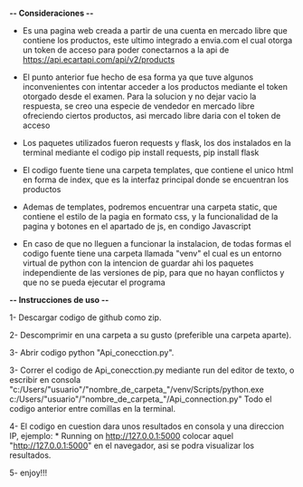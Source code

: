 **-- Consideraciones --**

- Es una pagina web creada a partir de una cuenta en mercado libre que contiene los productos, este ultimo integrado a envia.com
el cual otorga un token de acceso para poder conectarnos a la api de https://api.ecartapi.com/api/v2/products

- El punto anterior fue hecho de esa forma ya que tuve algunos inconvenientes con intentar acceder a los productos
mediante el token otorgado desde el examen. Para la solucion y no dejar vacio la respuesta, se creo una especie
de vendedor en mercado libre ofreciendo ciertos productos, asi mercado libre daria con el token de acceso

- Los paquetes utilizados fueron requests y flask, los dos instalados en la terminal mediante el codigo
pip install requests, pip install flask

- El codigo fuente tiene una carpeta templates, que contiene el unico html en forma de index, que es la interfaz principal donde
se encuentran los productos

- Ademas de templates, podremos encuentrar una carpeta static, que contiene el estilo de la pagia en formato css, y la funcionalidad
de la pagina y botones en el apartado de js, en condigo Javascript

- En caso de que no lleguen a funcionar la instalacion, de todas formas el codigo fuente tiene una carpeta
llamada "venv" el cual es un entorno virtual de python con la intencion de guardar ahi los paquetes 
independiente de las versiones de pip, para que no hayan conflictos y que no se pueda ejecutar el programa


**-- Instrucciones de uso --**

1- Descargar codigo de github como zip.

2- Descomprimir en una carpeta a su gusto (preferible una carpeta aparte).

3- Abrir codigo python "Api_conecction.py".

3- Correr el codigo de Api_conecction.py mediante run del editor de texto, o escribir en consola 
"c:/Users/"usuario"/"nombre_de_carpeta_"/venv/Scripts/python.exe c:/Users/"usuario"/"nombre_de_carpeta_"/Api_connection.py"
Todo el codigo anterior entre comillas en la terminal.

4- El codigo en cuestion dara unos resultados en consola y una direccion IP, ejemplo: * Running on http://127.0.0.1:5000
colocar aquel "http://127.0.0.1:5000" en el navegador, asi se podra visualizar los resultados.

5- enjoy!!!

